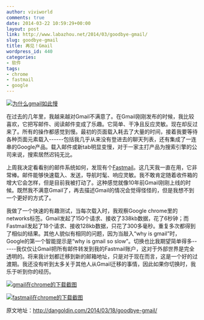 ```yaml
---
author: viviworld
comments: true
date: 2014-03-22 10:59:29+00:00
layout: post
link: http://www.labazhou.net/2014/03/goodbye-gmail/
slug: goodbye-gmail
title: 再见！Gmail
wordpress_id: 440
categories:
- 软件
tags:
- chrome
- fastmail
- google
---
```


[![为什么gmail如此慢](http://www.labazhou.net/wp-content/uploads/2014/03/why-is-gmail.png)](http://www.labazhou.net/wp-content/uploads/2014/03/why-is-gmail.png)

在过去的几年里，我越来越对Gmail不满意了。在Gmail刚刚发布的时候，我比较喜欢，它把写邮件、阅读邮件变成了乐趣。它简单、干净且反应灵敏。现在却反过来了。所有的操作都感觉到慢。最初的页面载入耗去了大量的时间，接着我要等待各种页面元素载入------包括我几乎从来没有登进去的聊天列表，还有集成了一连串的Google产品。载入邮件或新tab明显变慢，对于一家主打产品为搜索引擎的公司来说，搜索居然迟钝无比。

上周我决定看看别的邮件系统如何，发现有个[Fastmail](https://www.fastmail.fm/)。这几天我一直在用，它非常棒。邮件能够快速载入、发送，导航时髦、响应灵敏。我不敢肯定随着收件箱的增大它会怎样，但是目前我被打动了。这种感觉就像10年前Gmail刚刚上线的时候。既然我不满意Gmail了，再去描述Gmail的情况会觉得怪怪的，但是我想不到一个更好的方式了。

我做了一个快速的有趣测试，当每次载入时，我观察Google chrome里的networks标签。Gmail发起了150个请求、接收了338kb数据，花了6秒钟；而Fastmail发起了18个请求、接收128kb数据，只花了300多毫秒。重复多次都得到了相似的结果。其他人貌似有相同的问题，因为当敲入“why is gmail”时，Google的第一个智能提示是“why is gmail so slow”。切换也比我期望简单得多------我仅仅让Gmail把所有邮件转发到我的Fastmail账户，这对于外部世界是完全透明的。将来我计划都迁移到新的邮箱地址，只是对于现在而言，这是一个好的过渡期。我还没有听到太多关于其他人从Gmail迁移的事情，因此如果你切换时，我乐于听到你的经历。

[![gmail在chrome的下载截图](http://www.labazhou.net/wp-content/uploads/2014/03/gmail-load.png)](http://www.labazhou.net/wp-content/uploads/2014/03/gmail-load.png)

[![fastmail在chrome的下载截图](http://www.labazhou.net/wp-content/uploads/2014/03/fastmail-load.png)](http://www.labazhou.net/wp-content/uploads/2014/03/fastmail-load.png)

原文地址：http://dangoldin.com/2014/03/18/goodbye-gmail/
